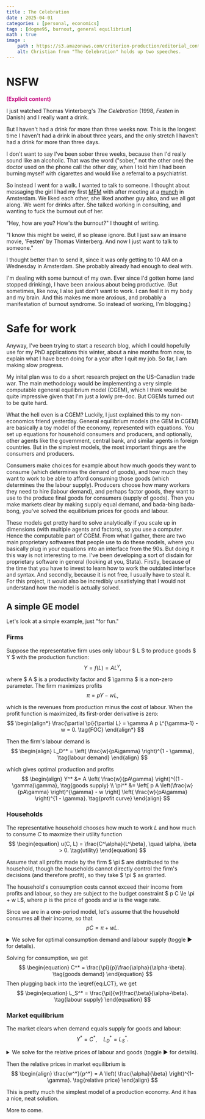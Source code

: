 ```yaml
---
title : The Celebration
date : 2025-04-01
categories : [personal, economics]
tags : [dogme95, burnout, general equilibrium]
math : true
image :
    path : https://s3.amazonaws.com/criterion-production/editorial_content_posts/hero/7673-/zmxxJVXBv8FF43JFhwBV7UEOd6T0uC_original.jpg
    alt: Christian from "The Celebration" holds up two speeches.
---
```



# NSFW
<p style="color:MediumVioletRed;font-weight:bold;">(Explicit content)</p>

I just watched Thomas Vinterberg's *The Celebration* (1998, *Festen* in Danish) and I really want a drink.

But I haven't had a drink for more than three weeks now. This is the longest time I haven't had a drink in about three years, and the only stretch I haven't had a drink for more than three days.

I don't want to say I've been sober three weeks, because then I'd really sound like an alcoholic. That was the word ("sober," not the other one) the doctor used on the phone call the other day, when I told him I had been burning myself with cigarettes and would like a referral to a psychiatrist.

So instead I went for a walk. I wanted to talk to someone. I thought about messaging the girl I had my first [MFM](https://mfm.urbanup.com/7159166) with after meeting at a [munch](https://en.wikipedia.org/wiki/Munch_(BDSM)) in Amsterdam. We liked each other, she liked another guy also, and we all got along. We went for drinks after. She talked working in consulting, and wanting to fuck the burnout out of her.

"Hey, how are you? How's the burnout?" I thought of writing.

"I know this might be weird, if so please ignore. But I just saw an insane movie, 'Festen' by Thomas Vinterberg. And now I just want to talk to someone."

I thought better than to send it, since it was only getting to 10 AM on a Wednesday in Amsterdam. She probably already had enough to deal with.

I'm dealing with some burnout of my own. Ever since I'd gotten home (and stopped drinking), I have been anxious about being productive. (But sometimes, like now, I also just don't want to work. I can feel it in my body and my brain. And this makes me more anxious, and probably a manifestation of burnout syndrome. So instead of working, I'm blogging.)


# Safe for work

Anyway, I've been trying to start a research blog, which I could hopefully use for my PhD applications this winter, about a nine months from now, to explain what I have been doing for a year after I quit my job. So far, I am making slow progress.

My inital plan was to do a short research project on the US-Canadian trade war. The main methodology would be implementing a very simple computable egeneral equilibrium model (CGEM), which I think would be quite impressive given that I'm just a lowly pre-doc. But CGEMs turned out to be quite hard.

What the hell even is a CGEM? Luckily, I just explained this to my non-economics friend yesterday. General equilibrium models (the GEM in CGEM) are basically a toy model of the economy, represented with equations. You set up equations for household consumers and producers, and optionally, other agents like the government, central bank, and similar agents in foreign countries. But in the simplest models, the most important things are the consumers and producers.

Consumers make choices for example about how much goods they want to consume (which determines the demand of goods), and how much they want to work to be able to afford consuming those goods (which determines the the labour supply). Producers choose how many workers they need to hire (labour demand), and perhaps factor goods, they want to use to the produce final goods for consumers (supply of goods). Then you make markets clear by making supply equal demand, and bada-bing bada-bong, you've solved the equilibrium prices for goods and labour.

These models get pretty hard to solve analytically if you scale up in dimensions (with multiple agents and factors), so you use a computer. Hence the computable part of CGEM. From what I gather, there are two main proprietary softwares that people use to do these models, where you basically plug in your equations into an interface from the 90s. But doing it this way is not interesting to me. I've been developing a sort of disdain for proprietary software in general (looking at you, Stata). Firstly, because of the time that you have to invest to learn how to work the outdated interface and syntax. And secondly, because it is not free, I usually have to steal it. For this project, it would also be incredibly unsatisfying that I would not understand how the model is actually solved.


## A simple GE model

Let's look at a simple example, just "for fun."

### Firms

Suppose the representative firm uses only labour $ L $ to produce goods $ Y $ with the production function:
$$
\begin{equation}
    Y = f(L) = A L^\gamma,
    \tag{production}
\end{equation}
$$

where $ A $ is a productivity factor and $ \gamma $ is a non-zero parameter. The firm maximizes profits
$$
\begin{equation}
    \pi = p Y - w L,
    \tag{profit}
\end{equation}
$$

which is the revenues from production minus the cost of labour. When the profit function is maximized, its first-order derivative is zero:
$$
\begin{align*}
    \frac{\partial \pi}{\partial L} = \gamma A p L^{\gamma-1} - w = 0.
    \tag{FOC}
\end{align*}
$$

Then the firm's labour demand is
$$
\begin{align}
    L_D^* = \left(
        \frac{w}{pA\gamma}
    \right)^{1 - \gamma},
    \tag{labour demand}
\end{align}
$$

which gives optimal production and profits
$$
\begin{align}
    Y^*
    &=
    A
    \left(
            \frac{w}{pA\gamma}
    \right)^{(1 - \gamma)\gamma},
    \tag{goods supply}
    \\
    \pi^*
    &=
    \left[
        p A
        \left(\frac{w}{pA\gamma} \right)^{\gamma}
        -
        w
    \right]
    \left( \frac{w}{pA\gamma} \right)^{1 - \gamma}.
    \tag{profit curve}
\end{align}
$$


### Households

The representative household chooses how much to work $L$ and how much to consume $C$ to maxmize their utility function
$$
\begin{equation}
    u(C, L) = \frac{C^\alpha}{L^\beta},
    \quad
    \alpha, \beta > 0.
    \tag{utility}
\end{equation}
$$

Assume that all profits made by the firm $ \pi $ are distributed to the household, though the households cannot directly control the firm's decisions (and therefore profit), so they take $ \pi $ as granted.

The household's consumption costs cannot exceed their income from profits and labour, so they are subject to the budget constraint $ p C \le \pi + w L$, where $p$ is the price of goods and $w$ is the wage rate.

Since we are in a one-period model, let's assume that the household consumes all their income, so that
$$
\begin{equation}
    p C = \pi + w L.
    \tag{budget constraint}
\end{equation}
$$

<details>
<summary>We solve for optimal consumption demand and labour supply (toggle ▶ for details).</summary>

For constrained maximization problems, we set up the <a href="https://en.wikipedia.org/wiki/Lagrange_multiplier">Langrangian function</a>
$$
\begin{equation}
    \mathcal{L} = u(C, L) + \lambda (\pi + w L - p C)
    \tag{Lagrangian}
\end{equation}
$$
and the first-order derivatives with respect to the control variables ($ C, L $) and the Lagrange $ \lambda $. The first order conditions are
$$
\begin{align}
    \frac{\partial \mathcal{L}}{\partial C}
    &=
    \alpha \frac{C^{\alpha - 1}}{L^\beta} - \lambda p
    = 0,
    \tag{$\mathcal{L}1$}\label{eq:L1}
    \\  
    \frac{\partial \mathcal{L}}{\partial L}
    &=
    -\beta \frac{C^\alpha}{L^{\beta + 1}} + \lambda w
    = 0,
    \tag{$\mathcal{L}2$}\label{eq:L2}
    \\
    \frac{\partial \mathcal{L}}{\partial \lambda}
    &=
    \pi + w L - p C
    = 0.
    \tag{$\mathcal{L}3$}\label{eq:L3}
\end{align}
$$
Then we have from \eqref{eq:L1} and \eqref{eq:L2} that
$$
\begin{align*}
    \lambda
    =
    \frac{\alpha}{p} \frac{C^{\alpha - 1}}{L^\beta}
    =
    \frac{\beta}{w} \frac{C^\alpha}{L^{\beta + 1}}
    \implies
    \frac{L}{C} &= \frac{\beta p}{\alpha w}
    \left(
        =\frac{u_C}{u_L}
    \right)
    \tag{MRS}
\end{align*}
$$
This gives us a formula for the optimal labour-consumption tradeoff:
$$
\begin{align}
    L &= \frac{\beta p}{\alpha w} C.
    \tag{LCT}\label{eq:LCT}
\end{align}
$$

With the budget constraint \eqref{eq:L3} and labour-consumption tradeoff \eqref{eq:LCT}, we have that
$$
\begin{align*}
    \pi + w L - p C
    =
    \pi
    + w \left(
        \frac{\beta p}{\alpha w}
    \right) C - pC
    = 0.
\end{align*}
$$

</details>

Solving for consumption, we get
$$
\begin{equation}
    C^* = \frac{\pi}{p}\frac{\alpha}{\alpha-\beta}.
    \tag{goods demand}
\end{equation}
$$
Then plugging back into the \eqref{eq:LCT}, we get
$$
\begin{equation}
    L_S^* = \frac{\pi}{w}\frac{\beta}{\alpha-\beta}.
    \tag{labour supply}
\end{equation}
$$


### Market equilibrium

The market clears when demand equals supply for goods and labour:
$$
\begin{equation*}
    Y^* = C^*, \quad L_D^* = L_S^*.
\end{equation*}
$$

<details>
<summary>We solve for the relative prices of labour and goods (toggle ▶ for details).</summary>
We have that
$$
\begin{align}
    Y^* = C^*
    \quad\iff\quad
    A
    \left(
            \frac{w}{pA\gamma}
    \right)^{(1 - \gamma)\gamma}
    &=
    \frac{\pi}{p}\frac{\alpha}{\alpha-\beta},
    \tag{E1}\label{eq:E1}
    \\
    L_D^* = L_S^*
    \quad\iff\quad
    \left(
        \frac{w}{pA\gamma}
    \right)^{1 - \gamma}
    &=
    \frac{\pi}{w}\frac{\beta}{\alpha-\beta}.
    \tag{E2}\label{eq:E2}
\end{align}
$$
Dividing \eqref{eq:E1} by \eqref{eq:E2} gives us
$$
\begin{align*}
    A
    \left(
        \frac{w}{pA\gamma}
    \right)^{\gamma}
    &=
    \frac{w}{p}\frac{\alpha}{\beta}.
\end{align*}
$$

</details>

Then the relative prices in market equilibrium is
$$
\begin{align}
    \frac{w^*}{p^*}
    = A \left(
        \frac{\alpha}{\beta}
    \right)^{1-\gamma}.
    \tag{relative price}
\end{align}
$$

This is pretty much the simplest model of a production economy. And it has a nice, neat solution.

More to come.
